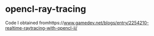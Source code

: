 # opencl-ray-tracing
Code I obtained fromhttps://www.gamedev.net/blogs/entry/2254210-realtime-raytracing-with-opencl-ii/
